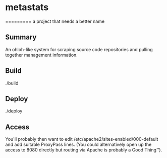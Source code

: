 # metastats
=========
a project that needs a better name

## Summary

An ohloh-like system for scraping source code repositories and pulling together management information.

## Build

./build

## Deploy

./deploy

## Access

You'll probably then want to edit /etc/apache2/sites-enabled/000-default and add suitable ProxyPass lines. (You could alternatively open up the access to 8080 directly but routing via Apache is probably a Good Thing™).
